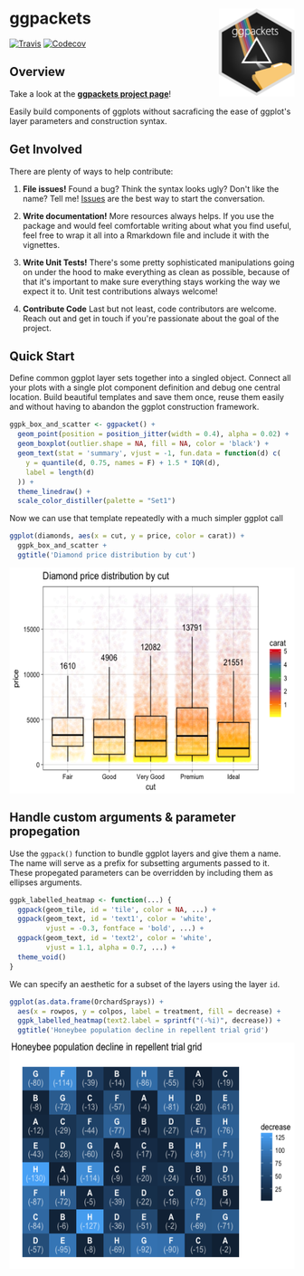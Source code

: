 
ggpackets <img src="man/figures/ggpackets-hex-small.png" align="right" width="134px"/>
======================================================================================

[![Travis](https://img.shields.io/travis/dgkf/ggpackets/master.svg?style=flat-square)](https://travis-ci.org/dgkf/ggpackets) [![Codecov](https://img.shields.io/codecov/c/github/dgkf/ggpackets/master.svg?style=flat-square)](https://codecov.io/gh/dgkf/ggpackets)

Overview
--------

Take a look at the **[ggpackets project page](https://dgkf.github.io/ggpackets/)**!

Easily build components of ggplots without sacraficing the ease of ggplot's layer parameters and construction syntax.

Get Involved
------------

There are plenty of ways to help contribute:

1.  **File issues!**
    Found a bug? Think the syntax looks ugly? Don't like the name? Tell me! [Issues](https://github.com/dgkf/ggpackets/issues) are the best way to start the conversation.

2.  **Write documentation!**
    More resources always helps. If you use the package and would feel comfortable writing about what you find useful, feel free to wrap it all into a Rmarkdown file and include it with the vignettes.

3.  **Write Unit Tests!**
    There's some pretty sophisticated manipulations going on under the hood to make everything as clean as possible, because of that it's important to make sure everything stays working the way we expect it to. Unit test contributions always welcome!

4.  **Contribute Code**
    Last but not least, code contributors are welcome. Reach out and get in touch if you're passionate about the goal of the project.

Quick Start
-----------

Define common ggplot layer sets together into a singled object. Connect all your plots with a single plot component definition and debug one central location. Build beautiful templates and save them once, reuse them easily and without having to abandon the ggplot construction framework.

``` r
ggpk_box_and_scatter <- ggpacket() +
  geom_point(position = position_jitter(width = 0.4), alpha = 0.02) + 
  geom_boxplot(outlier.shape = NA, fill = NA, color = 'black') + 
  geom_text(stat = 'summary', vjust = -1, fun.data = function(d) c(
    y = quantile(d, 0.75, names = F) + 1.5 * IQR(d),
    label = length(d)
  )) + 
  theme_linedraw() + 
  scale_color_distiller(palette = "Set1")
```

Now we can use that template repeatedly with a much simpler ggplot call

``` r
ggplot(diamonds, aes(x = cut, y = price, color = carat)) + 
  ggpk_box_and_scatter + 
  ggtitle('Diamond price distribution by cut')
```

<img src="README_files/figure-markdown_github/diamonds.boxplot-1.png" width="600px" height="400px" style="display: block; margin: auto;" />

Handle custom arguments & parameter propegation
-----------------------------------------------

Use the `ggpack()` function to bundle ggplot layers and give them a name. The name will serve as a prefix for subsetting arguments passed to it. These propegated parameters can be overridden by including them as ellipses arguments.

``` r
ggpk_labelled_heatmap <- function(...) {
  ggpack(geom_tile, id = 'tile', color = NA, ...) + 
  ggpack(geom_text, id = 'text1', color = 'white', 
         vjust = -0.3, fontface = 'bold', ...) +
  ggpack(geom_text, id = 'text2', color = 'white',
         vjust = 1.1, alpha = 0.7, ...) + 
  theme_void()
} 
```

We can specify an aesthetic for a subset of the layers using the layer `id`.

``` r
ggplot(as.data.frame(OrchardSprays)) + 
  aes(x = rowpos, y = colpos, label = treatment, fill = decrease) + 
  ggpk_labelled_heatmap(text2.label = sprintf("(-%i)", decrease)) + 
  ggtitle('Honeybee population decline in repellent trial grid')
```

<img src="README_files/figure-markdown_github/orchid.heatmap-1.png" width="600px" height="400px" style="display: block; margin: auto;" />

